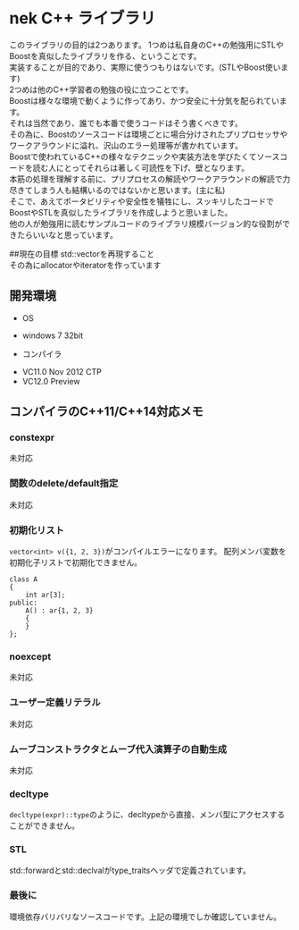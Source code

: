 # nek C++ ライブラリ
このライブラリの目的は2つあります。
1つめは私自身のC++の勉強用にSTLやBoostを真似したライブラリを作る、ということです。  
実装することが目的であり、実際に使うつもりはないです。(STLやBoost使います)  
2つめは他のC++学習者の勉強の役に立つことです。  
Boostは様々な環境で動くように作ってあり、かつ安全に十分気を配られています。  
それは当然であり、誰でも本番で使うコードはそう書くべきです。  
その為に、Boostのソースコードは環境ごとに場合分けされたプリプロセッサやワークアラウンドに溢れ、沢山のエラー処理等が書かれています。  
Boostで使われているC++の様々なテクニックや実装方法を学びたくてソースコードを読む人にとってそれらは著しく可読性を下げ、壁となります。  
本筋の処理を理解する前に、プリプロセスの解読やワークアラウンドの解読で力尽きてしまう人も結構いるのではないかと思います。(主に私)  
そこで、あえてポータビリティや安全性を犠牲にし、スッキリしたコードでBoostやSTLを真似したライブラリを作成しようと思いました。  
他の人が勉強用に読むサンプルコードのライブラリ規模バージョン的な役割ができたらいいなと思っています。

##現在の目標
std::vectorを再現すること  
その為にallocatorやiteratorを作っています

## 開発環境
 * OS
  - windows 7 32bit
 * コンパイラ
  - VC11.0 Nov 2012 CTP
  - VC12.0 Preview

## コンパイラのC++11/C++14対応メモ

### constexpr
未対応

### 関数のdelete/default指定
未対応

### 初期化リスト
`vector<int> v({1, 2, 3})`がコンパイルエラーになります。 
配列メンバ変数を初期化子リストで初期化できません。

    class A
    {
        int ar[3];
    public:
        A() : ar{1, 2, 3}
        {
        }
    };

### noexcept
未対応

### ユーザー定義リテラル
未対応

### ムーブコンストラクタとムーブ代入演算子の自動生成
未対応

### decltype
`decltype(expr)::type`のように、decltypeから直接、メンバ型にアクセスすることができません。

### STL  
std::forwardとstd::declvalがtype_traitsヘッダで定義されています。

### 最後に  
環境依存バリバリなソースコードです。上記の環境でしか確認していません。
